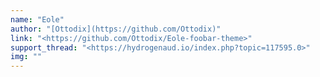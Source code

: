 ```yaml
---
name: "Eole"
author: "[Ottodix](https://github.com/Ottodix)"
link: "<https://github.com/Ottodix/Eole-foobar-theme>"
support_thread: "<https://hydrogenaud.io/index.php?topic=117595.0>"
img: ""
---
```

